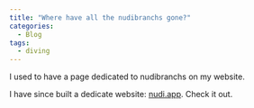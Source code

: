```yaml
---
title: "Where have all the nudibranchs gone?"
categories:
  - Blog
tags:
  - diving
---
```


I used to have a page dedicated to nudibranchs on my website.

I have since built a dedicate website: [nudi.app](https://nudi.app/). Check it out.